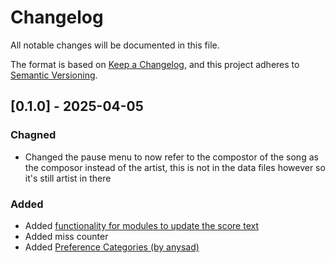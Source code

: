 # Changelog
All notable changes will be documented in this file.

The format is based on [Keep a Changelog](https://keepachangelog.com/en/1.0.0/),
and this project adheres to [Semantic Versioning](https://semver.org/spec/v2.0.0.html).

## [0.1.0] - 2025-04-05

### Chagned
- Changed the pause menu to now refer to the compostor of the song as the composor instead of the artist, this is not in the data files however so it's still artist in there

### Added
- Added [functionality for modules to update the score text](https://github.com/sphis-Sinco/The-Sinco-Engine/issues/2)
- Added miss counter
- Added [Preference Categories (by anysad)](https://github.com/FunkinCrew/Funkin/pull/4563)

